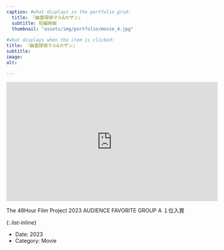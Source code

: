 ```yaml
---
caption: #what displays in the portfolio grid:
  title: 『幽霊探偵マル&カザン』
  subtitle: 短編映画
  thumbnail: "assets/img/portfolio/movie_4.jpg"
  
#what displays when the item is clicked:
title: 『幽霊探偵マル&カザン』
subtitle: 
image:
alt: 

---
```


<iframe width="560" height="315" src="https://www.youtube.com/embed/Z2LEIe_MCRo?si=NFTGn7kn-uV6ZpVn" title="YouTube video player" frameborder="0" allow="accelerometer; autoplay; clipboard-write; encrypted-media; gyroscope; picture-in-picture; web-share"></iframe>

The 48Hour Film Project 2023 AUDIENCE FAVORITE GROUP A １位入賞


{:.list-inline} 
- Date: 2023
- Category: Movie